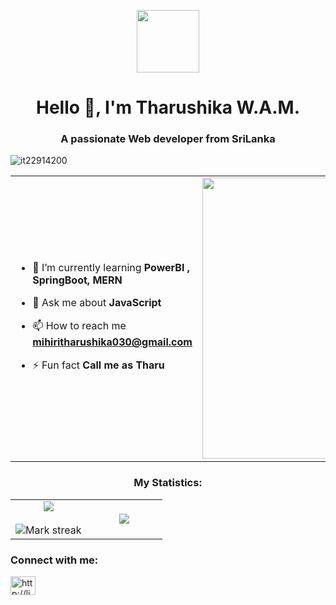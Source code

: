 
<p align="center" ><img  src = "https://github.com/7oSkaaa/7oSkaaa/blob/main/Images/about_me.gif?raw=true" width = 100px></p>
<h1 align="center">Hello 👋, I'm Tharushika W.A.M.</h1>
<h3 align="center">A passionate Web developer from SriLanka</h3>

<p align="left"> <img src="https://komarev.com/ghpvc/?username=it22914200&label=Profile%20views&color=0e75b6&style=flat" alt="it22914200" /> </p>

<table align="center">                 
<tr border="none">
<td width="50%" align="left">  

- 🌱 I’m currently learning **PowerBI , SpringBoot, MERN**

- 💬 Ask me about **JavaScript**

- 📫 How to reach me **mihiritharushika030@gmail.com**

- ⚡ Fun fact **Call me as Tharu**

</td>
<td width="50%" align="center">

  <img align="center" alt="Coding" width="450" src="https://repository-images.githubusercontent.com/588181932/e36ec678-7984-4cdd-8e4c-a3932772ff8e">

  
  </td>
</tr>
</table>

<h3 align="center">My Statistics:</h3>
<p align="center">
<table align="center">
<tr border="none">
<td width="50%" align="center">
  
  <img  align="center"  src="https://github-readme-stats.vercel.app/api?username=it22914200&theme=dark&show_icons=true&count_private=true" />
  <br></br>
  <img  title="🔥 Get streak stats for your profile at git.io/streak-stats" alt="Mark streak" src="https://github-readme-streak-stats.herokuapp.com/?user=it22914200&theme=dark&hide_border=false" /> 
</td>
<td width="50%" align="center">

  <img  align="center"  src="https://github-readme-stats.anuraghazra1.vercel.app/api/top-langs/?username=it22914200&theme=dark&hide_border=false&no-bg=true&no-frame=true&langs_count=10"/>
  
  </td>
</tr>
</table>

<h3 align="left">Connect with me:</h3>
<p align="left">
<a href="https://linkedin.com/in/http://linkedin.com/in/mihiri-tharushika-8b266a322" target="blank"><img align="center" src="https://raw.githubusercontent.com/rahuldkjain/github-profile-readme-generator/master/src/images/icons/Social/linked-in-alt.svg" alt="http://linkedin.com/in/mihiri-tharushika-8b266a322" height="30" width="40" /></a>
</p>
